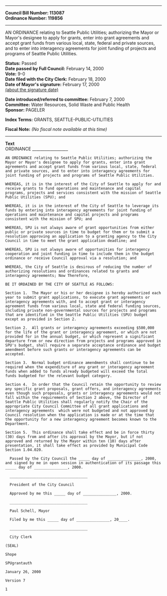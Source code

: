 * * * * *  
  
**Council Bill Number: [](#h0)[](#h2)113087**   
**Ordinance Number: 119856**  
  
* * * * *  
  
AN ORDINANCE relating to Seattle Public Utilities; authorizing the Mayor or Mayor's designee to apply for grants, enter into grant agreements and accept grant funds from various local, state, federal and private sources, and to enter into interagency agreements for joint funding of projects and programs of Seattle Public Utilities.  
  
**Status:** Passed   
**Date passed by Full Council:** February 14, 2000   
**Vote:** 9-0   
**Date filed with the City Clerk:** February 18, 2000   
**Date of Mayor's signature:** February 17, 2000   
[(about the signature date)](/~public/approvaldate.htm)   
  
  
**Date introduced/referred to committee:** February 7, 2000   
**Committee:** Water Resources, Solid Waste and Public Health   
**Sponsor:** PAGELER   
  
**Index Terms:** GRANTS, SEATTLE-PUBLIC-UTILITIES  
  
**Fiscal Note:** *(No fiscal note available at this time)*  
  
* * * * *  
  
**Text**  
    ORDINANCE __________________  
  
    AN ORDINANCE relating to Seattle Public Utilities; authorizing the  
    Mayor or Mayor's designee to apply for grants, enter into grant  
    agreements and accept grant funds from various local, state, federal  
    and private sources, and to enter into interagency agreements for  
    joint funding of projects and programs of Seattle Public Utilities.  
  
    WHEREAS, it is in the interest of the City of Seattle to apply for and  
    receive grants to fund operations and maintenance and capital  
    programs, projects and services consistent with the mission of Seattle  
    Public Utilities (SPU); and  
  
    WHEREAS, it is in the interest of the City of Seattle to leverage its  
    funds by entering into interagency agreements for joint funding of  
    operations and maintenance and capital projects and programs  
    consistent with the mission of SPU; and  
  
    WHEREAS, SPU is not always aware of grant opportunities from either  
    public or private sources in time to budget for them or to submit a  
    resolution approving an application to a granting agency to the City  
    Council in time to meet the grant application deadline; and  
  
    WHEREAS, SPU is not always aware of opportunities for interagency  
    cooperation and joint funding in time to include them in the budget  
    ordinance or receive Council approval via a resolution; and  
  
    WHEREAS, the City of Seattle is desirous of reducing the number of  
    authorizing resolutions and ordinances related to grants and  
    interagency agreements; Now Therefore,  
  
    BE IT ORDAINED BY THE CITY OF SEATTLE AS FOLLOWS:  
  
    Section 1.  The Mayor or his or her designee is hereby authorized each  
    year to submit grant applications, to execute grant agreements or  
    interagency agreements with, and to accept grant or interagency  
    agreement funds from various local, state and federal funding sources,  
    including private non-governmental sources for projects and programs  
    that are identified in the Seattle Public Utilities (SPU) budget  
    except as provided in Section 2.  
  
    Section 2.  All grants or interagency agreements exceeding $500,000  
    for the life of the grant or interagency agreement, or which are not  
    provided for in the annual budget, or which represent a significant  
    departure from or new direction from projects and programs approved in  
    SPU's budget, shall require a separate acceptance ordinance and budget  
    amendment before such grants or interagency agreements can be  
    accepted.  
  
    Section 3.  Normal budget ordinance amendments shall continue to be  
    required when the expenditure of any grant or interagency agreement  
    funds when added to funds already budgeted will exceed the total  
    funds budgeted for the relevant budget category.  
  
    Section 4.  In order that the Council retain the opportunity to review  
    any specific grant proposals, grant offers, and interagency agreements  
    even though such proposals, grants or interagency agreements would not  
    fall within the requirements of Section 2 above, the Director of  
    Seattle Public Utilities shall regularly notify the Chair of the  
    appropriate City Council Committee of all grant applications and  
    interagency agreements  which were not budgeted and not approved by  
    Council resolution when the application is made or at the time that  
    the opportunity for a new interagency agreement becomes known to the  
    Department.  
  
    Section 5.  This ordinance shall take effect and be in force thirty  
    (30) days from and after its approval by the Mayor, but if not  
    approved and returned by the Mayor within ten (10) days after  
    presentation, it shall take effect as provided by Municipal Code  
    Section 1.04.020.  
  
      Passed by the City Council the _____ day of _______________, 2000,  
    and signed by me in open session in authentication of its passage this  
    _____ day of _______________, 2000.  
  
      ___________________________________  
  
      President of the City Council  
  
      Approved by me this _____ day of _______________, 2000.  
  
      ___________________________________  
  
      Paul Schell, Mayor  
  
      Filed by me this _____ day of _______________, 20____.  
  
      ___________________________________  
  
      City Clerk  
  
    (SEAL)  
  
    Shope  
  
    SPUgrantauth  
  
    January 26, 2000  
  
    Version 7  
  
    1  

